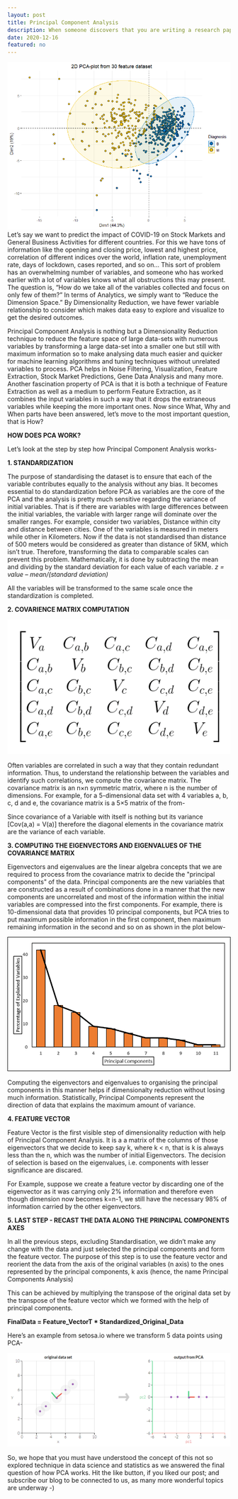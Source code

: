 ```yaml
---
layout: post
title: Principal Component Analysis
description: When someone discovers that you are writing a research paper, one of the many questions asked is “Why are you writing on this particular topic?”. The question seems fairly easy to answer. You are writing a research paper because you are not entirely satisfied with the available reading on that particular topic. The same logic has been applied here. Principal Component Analysis is an important technique to understand in the field of statistics and data science but the resources available for it were too technical to comprehend. Therefore, we’ll have a look at What, Why and How part concerning PCA to further grasp the topic
date: 2020-12-16
featured: no
---
```


<img src="/blog/pca/1.png">
Let’s say we want to predict the impact of COVID-19 on Stock Markets and General Business Activities for different countries. For this we have tons of information like the opening and closing price, lowest and highest price, correlation of different indices over the world, inflation rate, unemployment rate, days of lockdown, cases reported, and so on… This sort of problem has an overwhelming number of variables, and someone who has worked earlier with a lot of variables knows what all obstructions this may present. The question is, “How do we take all of the variables collected and focus on only few of them?” In terms of Analytics, we simply want to “Reduce the Dimension Space.” By Dimensionality Reduction, we have fewer variable relationship to consider which makes data easy to explore and visualize to get the desired outcomes.

Principal Component Analysis is nothing but a Dimensionality Reduction technique to reduce the feature space of large data-sets with numerous variables by transforming a large data-set into a smaller one but still with maximum information so to make analysing data much easier and quicker for machine learning algorithms and tuning techniques without unrelated variables to process. PCA helps in Noise Filtering, Visualization, Feature Extraction, Stock Market Predictions, Gene Data Analysis and many more. Another fascination property of PCA is that it is both a technique of Feature Extraction as well as a medium to perform Feature Extraction, as it combines the input variables in such a way that it drops the extraneous variables while keeping the more important ones.
Now since What, Why and When parts have been answered, let’s move to the most important question, that is How?

<b> HOW DOES PCA WORK? </b>

Let’s look at the step by step how Principal Component Analysis works-

<b> 1. STANDARDIZATION </b>

The purpose of standardising the dataset is to ensure that each of the variable contributes equally to the analysis without any bias. It becomes essential to do standardization before PCA as variables are the core of the PCA and the analysis is pretty much sensitive regarding the variance of initial variables. That is if there are variables with large differences between the initial variables, the variable with larger range will dominate over the smaller ranges.
For example, consider two variables, Distance within city and distance between cities. One of the variables is measured in meters while other in Kilometers. Now if the data is not standardised than distance of 500 meters would be considered as greater than distance of 5KM, which isn’t true. Therefore, transforming the data to comparable scales can prevent this problem. Mathematically, it is done by subtracting the mean and dividing by the standard deviation for each value of each variable.
<i> z = value – mean/(standard deviation) </i>

All the variables will be transformed to the same scale once the standardization is completed.

<b> 2. COVARIENCE MATRIX COMPUTATION </b>

<img src="/blog/pca/2.png">

Often variables are correlated in such a way that they contain redundant information. Thus, to understand the relationship between the variables and identify such correlations, we compute the covariance matrix. The covariance matrix is an n×n symmetric matrix, where n is the number of dimensions. For example, for a 5-dimensional data set with 4 variables a, b, c, d and e, the covariance matrix is a 5×5 matrix of the from-

Since covariance of a Variable with itself is nothing but its variance [Cov(a,a) = V(a)] therefore the diagonal elements in the covariance matrix are the variance of each variable.

<b> 3. COMPUTING THE EIGENVECTORS AND EIGENVALUES OF THE COVARIANCE MATRIX </b>

Eigenvectors and eigenvalues are the linear algebra concepts that we are required to process from the covariance matrix to decide the "principal components" of the data. Principal components are the new variables that are constructed as a result of combinations done in a manner that the new components are uncorrelated and most of the information within the initial variables are compressed into the first components. For example, there is 10-dimensional data that provides 10 principal components, but PCA tries to put maximum possible information in the first component, then maximum remaining information in the second and so on as shown in the plot below-

<img src="/blog/pca/3.png">

Computing the eigenvectors and eigenvalues to organising the principal components in this manner helps if dimensionalty reduction without losing much information. Statistically, Principal Components represent the direction of data that explains the maximum amount of variance.

<b> 4. FEATURE VECTOR </b>

Feature Vector is the first visible step of dimensionality reduction with help of Principal Component Analysis. It is a a matrix of the columns of those eigenvectors that we decide to keep say k, where k < n, that is k is always less than the n, which was the number of initial Eigenvectors. The decision of selection is based on the eigenvalues, i.e. components with lesser significance are discared.

For Example, suppose we create a feature vector by discarding one of the eigenvector as it was carrying only 2% information and therefore even though dimension now becomes k=n-1, we still have the necessary 98% of information carried by the other eigenvectors.

<b> 5. LAST STEP - RECAST THE DATA ALONG THE PRINCIPAL COMPONENTS AXES </b>

In all the previous steps, excluding Standardisation, we didn’t make any change with the data and just selected the principal components and form the feature vector. The purpose of this step is to use the feature vector and reorient the data from the axis of the original variables (n axis) to the ones represented by the principal components, k axis (hence, the name Principal Components Analysis)

This can be achieved by multiplying the transpose of the original data set by the transpose of the feature vector which we formed with the help of principal components.

<b> FinalData = Feature_VectorT \* Standardized_Original_Data </b>

Here’s an example from setosa.io where we transform 5 data points using PCA-

<img src="/blog/pca/4.png">

So, we hope that you must have understood the concept of this not so explored technique in data science and statistics as we answered the final question of how PCA works. Hit the like button, if you liked our post; and subscribe our blog to be connected to us, as many more wonderful topics are underway -)
